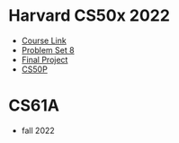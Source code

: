 # Harvard CS50x 2022

- [Course Link](https://cs50.harvard.edu/x/)
- [Problem Set 8](https://pset8.netlify.app/)
- [Final Project](https://github.com/mancuoj/watchlist)
- [CS50P](https://github.com/mancuoj/CS50P)

# CS61A
- fall 2022